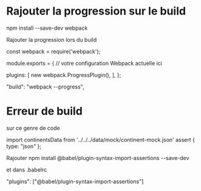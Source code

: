 # Rajouter la progression sur le build

npm install --save-dev webpack

Rajouter la progression lors du build


const webpack = require('webpack');

module.exports = {
  // votre configuration Webpack actuelle ici

  plugins: [
    new webpack.ProgressPlugin(),
  ],
};


"build": "webpack --progress",


# Erreur de build

sur ce genre de code

import continentsData from '../../../data/mock/continent-mock.json' assert { type: "json" };

Rajouter
  npm install @babel/plugin-syntax-import-assertions --save-dev

et dans .babelrc

  "plugins": ["@babel/plugin-syntax-import-assertions"]